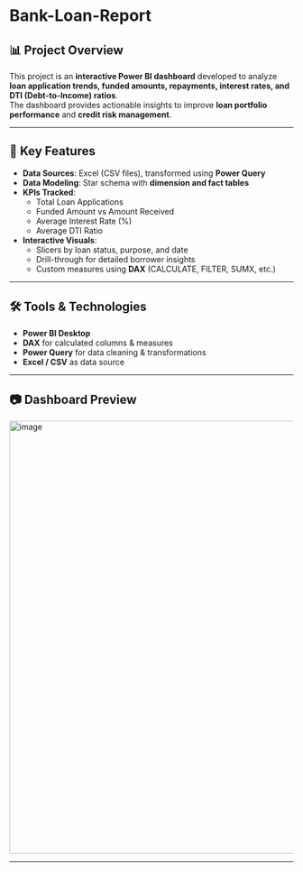 # Bank-Loan-Report
## 📊 Project Overview
This project is an **interactive Power BI dashboard** developed to analyze **loan application trends, funded amounts, repayments, interest rates, and DTI (Debt-to-Income) ratios**.  
The dashboard provides actionable insights to improve **loan portfolio performance** and **credit risk management**.

---

## 🔑 Key Features
- **Data Sources**: Excel (CSV files), transformed using **Power Query**  
- **Data Modeling**: Star schema with **dimension and fact tables**  
- **KPIs Tracked**:
  - Total Loan Applications  
  - Funded Amount vs Amount Received  
  - Average Interest Rate (%)  
  - Average DTI Ratio  
- **Interactive Visuals**:
  - Slicers by loan status, purpose, and date  
  - Drill-through for detailed borrower insights  
  - Custom measures using **DAX** (CALCULATE, FILTER, SUMX, etc.)  

---

## 🛠 Tools & Technologies
- **Power BI Desktop**  
- **DAX** for calculated columns & measures  
- **Power Query** for data cleaning & transformations  
- **Excel / CSV** as data source  

---

## 📷 Dashboard Preview
<img width="1366" height="768" alt="image" src="https://github.com/user-attachments/assets/b0b4d1f9-8d04-4384-8375-7e0401903ce5" />


---
